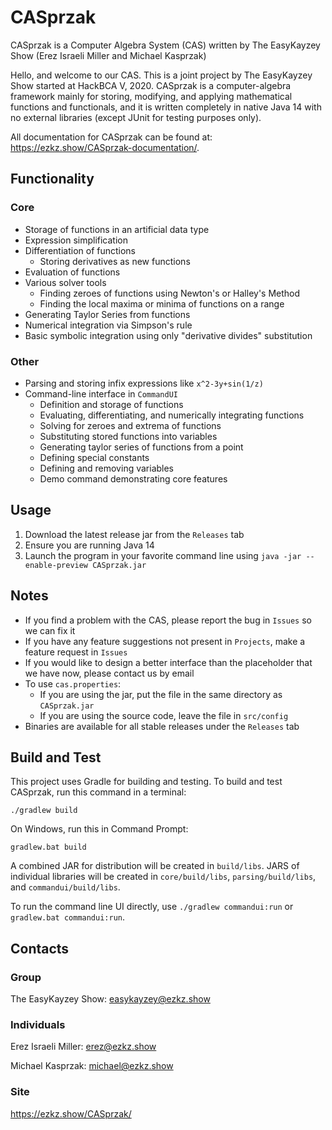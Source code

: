 # CASprzak
CASprzak is a Computer Algebra System (CAS) written by The EasyKayzey Show (Erez Israeli Miller and Michael Kasprzak)

Hello, and welcome to our CAS. This is a joint project by The EasyKayzey Show started at HackBCA V, 2020. CASprzak is a computer-algebra framework mainly for storing, modifying, and applying mathematical functions and functionals, and it is written completely in native Java 14 with no external libraries (except JUnit for testing purposes only).

All documentation for CASprzak can be found at: https://ezkz.show/CASprzak-documentation/.

## Functionality
### Core
- Storage of functions in an artificial data type
- Expression simplification
- Differentiation of functions 
  - Storing derivatives as new functions
- Evaluation of functions
- Various solver tools
  - Finding zeroes of functions using Newton's or Halley's Method
  - Finding the local maxima or minima of functions on a range
- Generating Taylor Series from functions
- Numerical integration via Simpson's rule
- Basic symbolic integration using only "derivative divides" substitution
### Other
- Parsing and storing infix expressions like `x^2-3y+sin(1/z)`
- Command-line interface in `CommandUI`
  - Definition and storage of functions
  - Evaluating, differentiating, and numerically integrating functions
  - Solving for zeroes and extrema of functions
  - Substituting stored functions into variables
  - Generating taylor series of functions from a point
  - Defining special constants
  - Defining and removing variables
  - Demo command demonstrating core features

## Usage
1. Download the latest release jar from the `Releases` tab
2. Ensure you are running Java 14
3. Launch the program in your favorite command line using `java -jar --enable-preview CASprzak.jar` 

## Notes
- If you find a problem with the CAS, please report the bug in `Issues` so we can fix it
- If you have any feature suggestions not present in `Projects`, make a feature request in `Issues`
- If you would like to design a better interface than the placeholder that we have now, please contact us by email
- To use `cas.properties`:
   - If you are using the jar, put the file in the same directory as `CASprzak.jar`
   - If you are using the source code, leave the file in `src/config`
- Binaries are available for all stable releases under the `Releases` tab

## Build and Test

This project uses Gradle for building and testing. To build and test CASprzak, run this command in a terminal:
```shell
./gradlew build
```

On Windows, run this in Command Prompt:
```
gradlew.bat build
```

A combined JAR for distribution will be created in `build/libs`. JARS of individual libraries will be created in `core/build/libs`, `parsing/build/libs`, and `commandui/build/libs`.

To run the command line UI directly, use `./gradlew commandui:run` or `gradlew.bat commandui:run`.

## Contacts
### Group
The EasyKayzey Show: easykayzey@ezkz.show

### Individuals
Erez Israeli Miller: erez@ezkz.show

Michael Kasprzak: michael@ezkz.show

### Site
https://ezkz.show/CASprzak/
